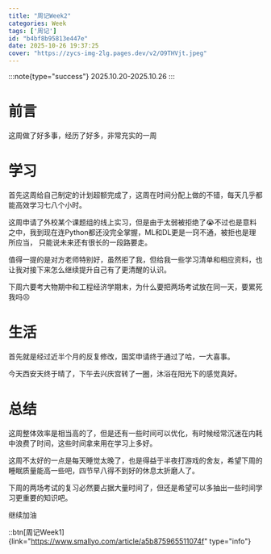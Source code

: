 ```yaml
---
title: "周记Week2"
categories: Week
tags: ['周记']
id: "b4bf8b95813e447e"
date: 2025-10-26 19:37:25
cover: "https://zycs-img-2lg.pages.dev/v2/O9THVjt.jpeg"
---
```


:::note{type="success"}
2025.10.20-2025.10.26
:::

# 前言

这周做了好多事，经历了好多，非常充实的一周

# 学习

首先这周给自己制定的计划超额完成了，这周在时间分配上做的不错，每天几乎都能高效学习七八个小时。

这周申请了外校某个课题组的线上实习，但是由于太弱被拒绝了😭不过也是意料之中，我到现在连Python都还没完全掌握，ML和DL更是一窍不通，被拒也是理所应当， 只能说未来还有很长的一段路要走。

值得一提的是对方老师特别好，虽然拒了我，但给我一些学习清单和相应资料，也让我对接下来怎么继续提升自己有了更清醒的认识。

下周六要考大物期中和工程经济学期末，为什么要把两场考试放在同一天，要累死我吗😣

# 生活

首先就是经过近半个月的反复修改，国奖申请终于通过了哈，一大喜事。

今天西安天终于晴了，下午去兴庆宫转了一圈，沐浴在阳光下的感觉真好。

# 总结

这周整体效率是相当高的了，但是还有一些时间可以优化，有时候经常沉迷在内耗中浪费了时间，这些时间拿来用在学习上多好。

这周不太好的一点是每天睡觉太晚了，也是得益于半夜打游戏的舍友，希望下周的睡眠质量能高一些吧，四节早八得不到好的休息太折磨人了。

下周的两场考试的复习必然要占据大量时间了，但还是希望可以多抽出一些时间学习更重要的知识吧。

继续加油





::btn[周记Week1]{link="https://www.smallyo.com/article/a5b875965511074f" type="info"}
